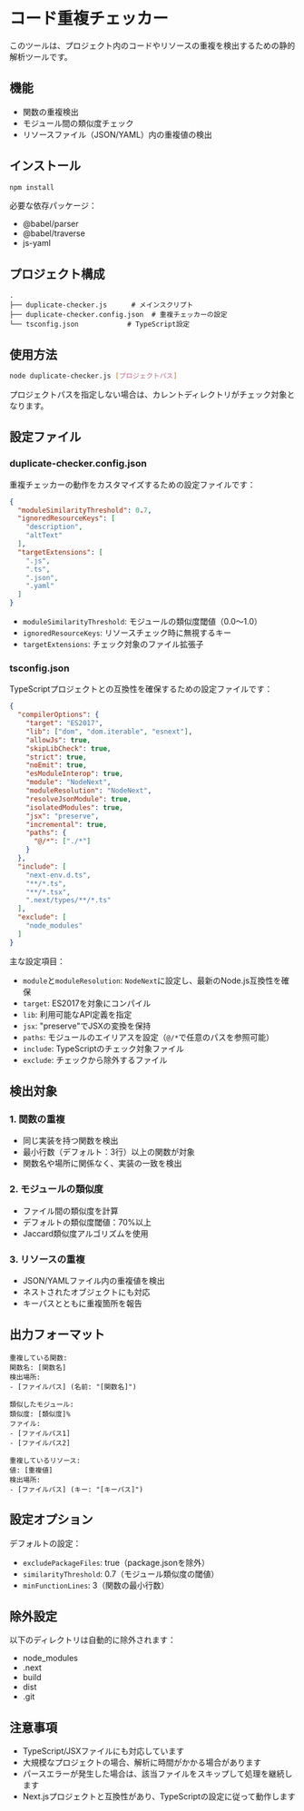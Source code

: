# コード重複チェッカー

このツールは、プロジェクト内のコードやリソースの重複を検出するための静的解析ツールです。

## 機能

- 関数の重複検出
- モジュール間の類似度チェック
- リソースファイル（JSON/YAML）内の重複値の検出

## インストール

```bash
npm install
```

必要な依存パッケージ：
- @babel/parser
- @babel/traverse
- js-yaml

## プロジェクト構成

```
.
├── duplicate-checker.js      # メインスクリプト
├── duplicate-checker.config.json  # 重複チェッカーの設定
└── tsconfig.json            # TypeScript設定
```

## 使用方法

```bash
node duplicate-checker.js [プロジェクトパス]
```

プロジェクトパスを指定しない場合は、カレントディレクトリがチェック対象となります。

## 設定ファイル

### duplicate-checker.config.json

重複チェッカーの動作をカスタマイズするための設定ファイルです：

```json
{
  "moduleSimilarityThreshold": 0.7,
  "ignoredResourceKeys": [
    "description",
    "altText"
  ],
  "targetExtensions": [
    ".js",
    ".ts",
    ".json",
    ".yaml"
  ]
}
```

- `moduleSimilarityThreshold`: モジュールの類似度閾値（0.0〜1.0）
- `ignoredResourceKeys`: リソースチェック時に無視するキー
- `targetExtensions`: チェック対象のファイル拡張子

### tsconfig.json

TypeScriptプロジェクトとの互換性を確保するための設定ファイルです：

```json
{
  "compilerOptions": {
    "target": "ES2017",
    "lib": ["dom", "dom.iterable", "esnext"],
    "allowJs": true,
    "skipLibCheck": true,
    "strict": true,
    "noEmit": true,
    "esModuleInterop": true,
    "module": "NodeNext",
    "moduleResolution": "NodeNext",
    "resolveJsonModule": true,
    "isolatedModules": true,
    "jsx": "preserve",
    "incremental": true,
    "paths": {
      "@/*": ["./*"]
    }
  },
  "include": [
    "next-env.d.ts",
    "**/*.ts",
    "**/*.tsx",
    ".next/types/**/*.ts"
  ],
  "exclude": [
    "node_modules"
  ]
}
```

主な設定項目：
- `module`と`moduleResolution`: `NodeNext`に設定し、最新のNode.js互換性を確保
- `target`: ES2017を対象にコンパイル
- `lib`: 利用可能なAPI定義を指定
- `jsx`: "preserve"でJSXの変換を保持
- `paths`: モジュールのエイリアスを設定（`@/*`で任意のパスを参照可能）
- `include`: TypeScriptのチェック対象ファイル
- `exclude`: チェックから除外するファイル

## 検出対象

### 1. 関数の重複
- 同じ実装を持つ関数を検出
- 最小行数（デフォルト：3行）以上の関数が対象
- 関数名や場所に関係なく、実装の一致を検出

### 2. モジュールの類似度
- ファイル間の類似度を計算
- デフォルトの類似度閾値：70%以上
- Jaccard類似度アルゴリズムを使用

### 3. リソースの重複
- JSON/YAMLファイル内の重複値を検出
- ネストされたオブジェクトにも対応
- キーパスとともに重複箇所を報告

## 出力フォーマット

```
重複している関数:
関数名: [関数名]
検出場所:
- [ファイルパス] (名前: "[関数名]")

類似したモジュール:
類似度: [類似度]%
ファイル:
- [ファイルパス1]
- [ファイルパス2]

重複しているリソース:
値: [重複値]
検出場所:
- [ファイルパス] (キー: "[キーパス]")
```

## 設定オプション

デフォルトの設定：
- `excludePackageFiles`: true（package.jsonを除外）
- `similarityThreshold`: 0.7（モジュール類似度の閾値）
- `minFunctionLines`: 3（関数の最小行数）

## 除外設定

以下のディレクトリは自動的に除外されます：
- node_modules
- .next
- build
- dist
- .git

## 注意事項

- TypeScript/JSXファイルにも対応しています
- 大規模なプロジェクトの場合、解析に時間がかかる場合があります
- パースエラーが発生した場合は、該当ファイルをスキップして処理を継続します
- Next.jsプロジェクトと互換性があり、TypeScriptの設定に従って動作します
